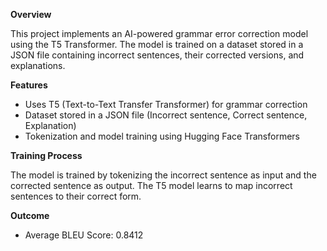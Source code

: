 **Overview**

This project implements an AI-powered grammar error correction model using the T5 Transformer.
The model is trained on a dataset stored in a JSON file containing incorrect sentences, their corrected versions, and explanations.

**Features**

- Uses T5 (Text-to-Text Transfer Transformer) for grammar correction
- Dataset stored in a JSON file (Incorrect sentence, Correct sentence, Explanation)
- Tokenization and model training using Hugging Face Transformers

**Training Process**

The model is trained by tokenizing the incorrect sentence as input and the corrected sentence as output.
The T5 model learns to map incorrect sentences to their correct form.

**Outcome**

- Average BLEU Score: 0.8412
